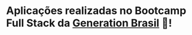 # Aplicações realizadas no Bootcamp Full Stack da [Generation Brasil](https://brazil.generation.org) 🚀! 
